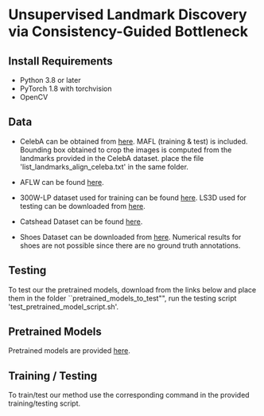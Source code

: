 # Unsupervised Landmark Discovery via Consistency-Guided Bottleneck

## Install Requirements
- Python 3.8 or later
- PyTorch 1.8 with torchvision
- OpenCV

## Data
- CelebA can be obtained from [here](http://www.robots.ox.ac.uk/~vgg/research/unsupervised_landmarks/resources/celeba.zip). 
MAFL (training & test) is included.
Bounding box obtained to crop the images is computed from the landmarks provided in the CelebA dataset.
place the file 'list_landmarks_align_celeba.txt' in the same folder.

- AFLW can be found [here](http://www.robots.ox.ac.uk/~vgg/research/unsupervised_landmarks/resources/aflw_release-2.zip).
- 300W-LP dataset used for training can be found [here](https://drive.google.com/file/d/0B7OEHD3T4eCkVGs0TkhUWFN6N1k/view?usp=sharing).
LS3D used for testing can be downloaded from [here](https://www.adrianbulat.com/face-alignment).
- Catshead Dataset can be found [here](https://www.kaggle.com/datasets/crawford/cat-dataset).
- Shoes Dataset can be downloaded from [here](https://vision.cs.utexas.edu/projects/finegrained/utzap50k/). Numerical results for shoes are not possible since there are no ground truth annotations.

## Testing
To test our the pretrained models, download from the links below and place them in the folder ``pretrained_models_to_test"", run the testing script 'test_pretrained_model_script.sh'.

## Pretrained Models
Pretrained models are provided [here](https://drive.google.com/drive/folders/1JJrYkzH4xYh8MiylbXE4zqC7Sc0qVEjV?usp=sharing).

## Training / Testing
To train/test our method use the corresponding command in the provided training/testing script.

